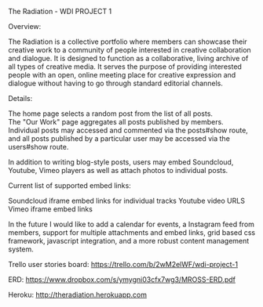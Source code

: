 The Radiation - WDI PROJECT 1

Overview:

The Radiation is a collective portfolio where members can showcase their creative
work to a community of people interested in creative collaboration and dialogue.
It is designed to function as a collaborative, living archive of all types of
creative media.  It serves the purpose of providing interested people with an
open, online meeting place for creative expression and dialogue without having to go
through standard editorial channels.

Details:

The home page selects a random post from the list of all posts.  
The "Our Work" page aggregates all posts published by members.  
Individual posts may accessed and commented via the posts#show route, and all posts
published by a particular user may be accessed via the users#show route.  

In addition to writing blog-style posts, users may embed Soundcloud, Youtube, Vimeo
players as well as attach photos to individual posts.

Current list of supported embed links:

Soundcloud iframe embed links for individual tracks
Youtube video URLS
Vimeo iframe embed links

In the future I would like to add a calendar for events, a Instagram feed from
members, support for multiple attachments and embed links, grid based css framework,
javascript integration, and a more robust content management system.  

Trello user stories board: https://trello.com/b/2wM2elWF/wdi-project-1

ERD: https://www.dropbox.com/s/ymygni03cfx7wg3/MROSS-ERD.pdf

Heroku: http://theradiation.herokuapp.com
